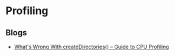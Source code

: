 # Profiling
## Blogs
* [What's Wrong With createDirectories() – Guide to CPU Profiling](https://flounder.dev/posts/get-started-with-profiling/)
